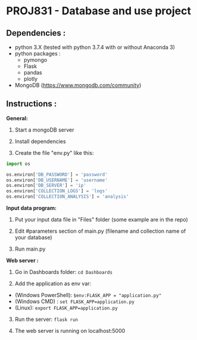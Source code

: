 # PROJ831 - Database and use project

## Dependencies :

* python 3.X (tested with python 3.7.4 with or without Anaconda 3)
* python packages :
  * pymongo
  * Flask
  * pandas
  * plotly
* MongoDB (https://www.mongodb.com/community)


## Instructions :
**General:**

1. Start a mongoDB server

2. Install dependencies

3. Create the file "env.py" like this:
```python
import os

os.environ['DB_PASSWORD'] = 'password'
os.environ['DB_USERNAME'] = 'username'
os.environ['DB_SERVER'] = 'ip'
os.environ['COLLECTION_LOGS'] = 'logs'
os.environ['COLLECTION_ANALYSIS'] = 'analysis'

```

**Input data program:**

1. Put your input data file in "Files" folder (some example are in the repo)

2. Edit #parameters section of main.py (filename and collection name of your database)

3. Run main.py


**Web server :**

1. Go in Dashboards folder: `cd Dashboards`

2. Add the application as env var:
  * (Windows PowerShell): `$env:FLASK_APP = "application.py"`
  * (Windows CMD) : `set FLASK_APP=application.py`
  * (Linux): `export FLASK_APP=application.py`

3. Run the server: `flask run`

4. The web server is running on localhost:5000
